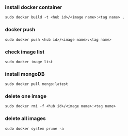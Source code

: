 ### install docker container
    sudo docker build -t <hub id>/<image name>:<tag name> .

### docker push
    sudo docker push <hub id>/<image name>:<tag name>
    
### check image list
    sudo docker image list
    
### install mongoDB
    sudo docker pull mongo:latest
    
### delete one image
    sudo docker rmi -f <hub id>/<image name>:<tag name>
### delete all images
    sudo docker system prune -a
